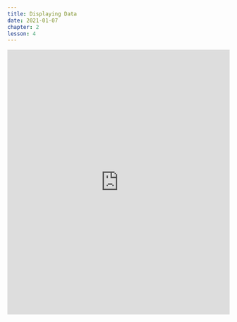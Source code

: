 ```yaml
---
title: Displaying Data
date: 2021-01-07
chapter: 2
lesson: 4
---
```


<iframe width="100%" height="600" src="https://www.youtube.com/embed/VH-mYSosA3A" title="YouTube video player" frameborder="0" allow="accelerometer; autoplay; clipboard-write; encrypted-media; gyroscope; picture-in-picture" allowfullscreen></iframe>